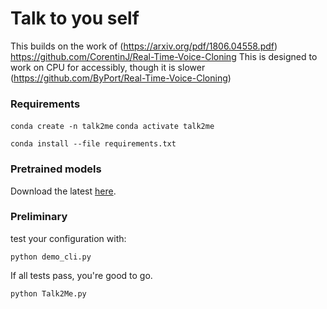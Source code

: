 # Talk to you self
This builds on the work of (https://arxiv.org/pdf/1806.04558.pdf) https://github.com/CorentinJ/Real-Time-Voice-Cloning
This is designed to work on CPU for accessibly, though it is slower (https://github.com/ByPort/Real-Time-Voice-Cloning)

### Requirements
`conda create -n talk2me` `conda activate talk2me`

`conda install --file requirements.txt`

### Pretrained models
Download the latest [here](https://github.com/CorentinJ/Real-Time-Voice-Cloning/wiki/Pretrained-models).

### Preliminary
test your configuration with:

`python demo_cli.py`

If all tests pass, you're good to go.

`python Talk2Me.py`
